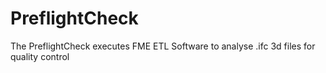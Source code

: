 # PreflightCheck
The PreflightCheck executes FME ETL Software to analyse .ifc 3d files for quality control
